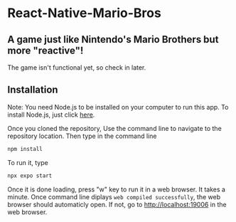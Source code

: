 # React-Native-Mario-Bros

## A game just like Nintendo's Mario Brothers but more "reactive"!

The game isn't functional yet, so check in later.

## Installation

Note: You need Node.js to be installed on your computer to run this app. To install Node.js, just click [here](https://nodejs.org/en).

Once you cloned the repository, Use the command line to navigate to the repository location. Then type in the command line

```bash
npm install
```

To run it, type

```bash
npx expo start
```

Once it is done loading, press "w" key to run it in a web browser. It takes a minute. Once command line diplays `web compiled successfully`, the web browser should automaticly open. If not, go to [http://localhost:19006](http://localhost:19006) in the web browser.